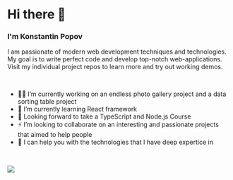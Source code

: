 # Hi there 👋

### I'm Konstantin Popov

I am passionate of modern web development techniques and technologies. My goal is to write perfect code and develop top-notch web-applications. Visit my individual project repos to learn more and try out working demos.


<br>


- 👨‍💻 I’m currently working on an endless photo gallery project and a data sorting table project
- 🌱 I’m currently learning React framework
- 🚀 Looking forward to take a TypeScript and Node.js Course 
- ⚡ I’m looking to collaborate on an interesting and passionate projects that aimed to help people
- 💪 I can help you with the technologies that I have deep expertice in


<br>


![](https://komarev.com/ghpvc/?username=KonstHardy)



<!--
**KonstHardy/KonstHardy** is a ✨ _special_ ✨ repository because its `README.md` (this file) appears on your GitHub profile.

Here are some ideas to get you started:

- 🔭 I’m currently working on an endless photo gallery project and a data sorting table project
- 🌱 I’m currently learning React framework
- ⚡ Looking forward to take a TypeScript and Node.js Course 
- 👯 I’m looking to collaborate on an interesting and passionate projects that aimed to help people
- 🤔 I can help you with the technologies that I have deep expertice in
- 💬 Ask me about ...
- 📫 How to reach me: ...
- 😄 Pronouns: ...
- ⚡ Fun fact: ...
-->
